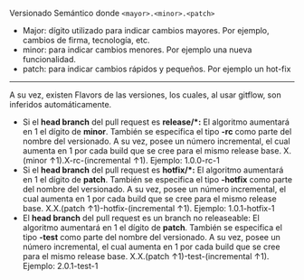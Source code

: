 Versionado Semántico
donde `<mayor>.<minor>.<patch>` 
- Major: dígito utilizado para indicar cambios mayores. Por ejemplo, cambios de firma, tecnología, etc.
- minor: para indicar cambios menores. Por ejemplo una nueva funcionalidad.
- patch: para indicar cambios rápidos y pequeños. Por ejemplo un hot-fix
***
A su vez, existen Flavors de las versiones, los cuales, al usar gitflow, son inferidos automáticamente.
- Si el **head branch** del pull request es **release/*:** El algoritmo aumentará en 1 el dígito de **minor**. También se especifica el tipo **-rc** como parte del nombre del versionado. A su vez, posee un número incremental, el cual aumenta en 1 por cada build que se cree para el mismo release base. X.(minor ↑1).X-rc-(incremental ↑1). Ejemplo: 1.0.0-rc-1
- Si el **head branch** del pull request es **hotfix/*:** El algoritmo aumentará en 1 el dígito de **patch**. También se especifica el tipo **-hotfix** como parte del nombre del versionado. A su vez, posee un número incremental, el cual aumenta en 1 por cada build que se cree para el mismo release base. X.X.(patch ↑1)-hotfix-(incremental ↑1). Ejemplo: 1.0.1-hotfix-1
- El **head branch** del pull request es un branch no releaseable: El algoritmo aumentará en 1 el dígito de **patch**. También se especifica el tipo **-test** como parte del nombre del versionado. A su vez, posee un número incremental, el cual aumenta en 1 por cada build que se cree para el mismo release base. X.X.(patch ↑1)-test-(incremental ↑1). Ejemplo: 2.0.1-test-1